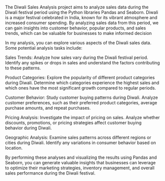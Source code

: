 The Diwali Sales Analysis project aims to analyze sales data during the Diwali festival period using the Python libraries Pandas and Seaborn. Diwali is a major festival celebrated in India, known for its vibrant atmosphere and increased consumer spending. By analyzing sales data from this period, we can gain insights into customer behavior, popular products, and sales trends, which can be valuable for businesses to make informed decision

In my analysis, you can explore various aspects of the Diwali sales data. Some potential analysis tasks include:

Sales Trends: Analyze how sales vary during the Diwali festival period. Identify any spikes or drops in sales and understand the factors contributing to these patterns.

Product Categories: Explore the popularity of different product categories during Diwali. Determine which categories experience the highest sales and which ones have the most significant growth compared to regular periods.

Customer Behavior: Study customer buying patterns during Diwali. Analyze customer preferences, such as their preferred product categories, average purchase amounts, and repeat purchases.

Pricing Analysis: Investigate the impact of pricing on sales. Analyze whether discounts, promotions, or pricing strategies affect customer buying behavior during Diwali.

Geographic Analysis: Examine sales patterns across different regions or cities during Diwali. Identify any variations in consumer behavior based on location.

By performing these analyses and visualizing the results using Pandas and Seaborn, you can generate valuable insights that businesses can leverage to optimize their marketing strategies, inventory management, and overall sales performance during the Diwali festival.
